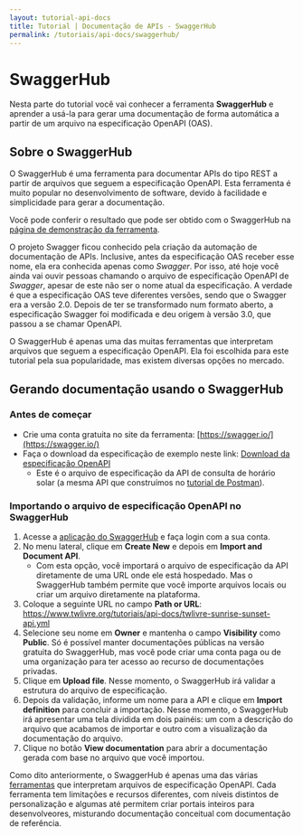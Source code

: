 ```yaml
---
layout: tutorial-api-docs
title: Tutorial | Documentação de APIs - SwaggerHub
permalink: /tutoriais/api-docs/swaggerhub/
---
```


# SwaggerHub

Nesta parte do tutorial você vai conhecer a ferramenta **SwaggerHub** e aprender a usá-la para gerar uma documentação de forma automática a partir de um arquivo na especificação OpenAPI (OAS).

## Sobre o SwaggerHub

O SwaggerHub é uma ferramenta para documentar APIs do tipo REST a partir de arquivos que seguem a especificação OpenAPI. Esta ferramenta é muito popular no desenvolvimento de software, devido à facilidade e simplicidade para gerar a documentação.

Você pode conferir o resultado que pode ser obtido com o SwaggerHub na [página de demonstração da ferramenta](https://petstore.swagger.io/).

O projeto Swagger ficou conhecido pela criação da automação de documentação de APIs. Inclusive, antes da especificação OAS receber esse nome, ela era conhecida apenas como *Swagger*. Por isso, até hoje você ainda vai ouvir pessoas chamando o arquivo de especificação OpenAPI de *Swagger*, apesar de este não ser o nome atual da especificação. A verdade é que a especificação OAS teve diferentes versões, sendo que o Swagger era a versão 2.0. Depois de ter se transformado num formato aberto, a especificação Swagger foi modificada e deu origem à versão 3.0, que passou a se chamar OpenAPI.

O SwaggerHub é apenas uma das muitas ferramentas que interpretam arquivos que seguem a especificação OpenAPI. Ela foi escolhida para este tutorial pela sua popularidade, mas existem diversas opções no mercado.

## Gerando documentação usando o SwaggerHub

### Antes de começar

* Crie uma conta gratuita no site da ferramenta: [https://swagger.io/](https://swagger.io/)
* Faça o download da especificação de exemplo neste link: [Download da especificação OpenAPI](twlivre-sunrise-sunset-api.yml)
  * Este é o arquivo de especificação da API de consulta de horário solar (a mesma API que construímos no [tutorial de Postman](/tutoriais/api-docs/postman/)).

### Importando o arquivo de especificação OpenAPI no SwaggerHub

1. Acesse a [aplicação do SwaggerHub](https://app.swaggerhub.com/) e faça login com a sua conta.
2. No menu lateral, clique em **Create New** e depois em **Import and Document API**.
    * Com esta opção, você importará o arquivo de especificação da API diretamente de uma URL onde ele está hospedado. Mas o SwaggerHub também permite que você importe arquivos locais ou criar um arquivo diretamente na plataforma.
3. Coloque a seguinte URL no campo **Path or URL**: https://www.twlivre.org/tutoriais/api-docs/twlivre-sunrise-sunset-api.yml
4. Selecione seu nome em **Owner** e mantenha o campo **Visibility** como **Public**. Só é possível manter documentações públicas na versão gratuita do SwaggerHub, mas você pode criar uma conta paga ou de uma organização para ter acesso ao recurso de documentações privadas.
5. Clique em **Upload file**. Nesse momento, o SwaggerHub irá validar a estrutura do arquivo de especificação.
6. Depois da validação, informe um nome para a API e clique em **Import definition** para concluir a importação. Nesse momento, o SwaggerHub irá apresentar uma tela dividida em dois painéis: um com a descrição do arquivo que acabamos de importar e outro com a visualização da documentação do arquivo.
7. Clique no botão **View documentation** para abrir a documentação gerada com base no arquivo que você importou.

Como dito anteriormente, o SwaggerHub é apenas uma das várias [ferramentas](/tutoriais/api-docs/ferramentas/) que interpretam arquivos de especificação OpenAPI. Cada ferramenta tem limitações e recursos diferentes, com níveis distintos de personalização e algumas até permitem criar portais inteiros para desenvolveores, misturando documentação conceitual com documentação de referência.
